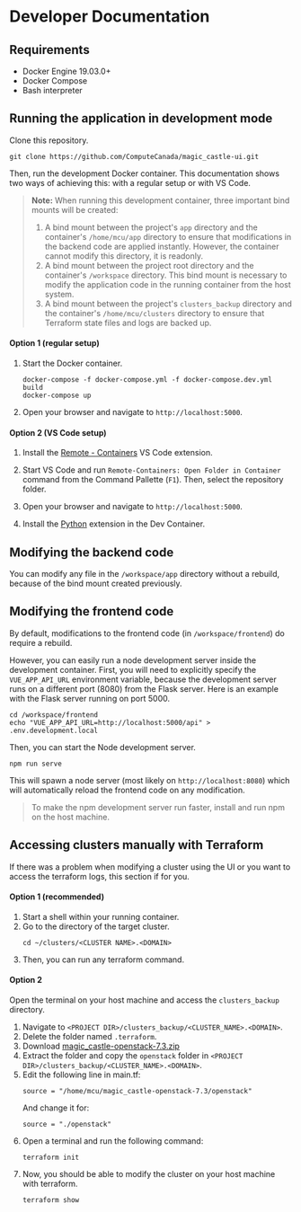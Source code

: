 # Developer Documentation

## Requirements

- Docker Engine 19.03.0+
- Docker Compose
- Bash interpreter

## Running the application in development mode

Clone this repository.
```shell script
git clone https://github.com/ComputeCanada/magic_castle-ui.git
```
Then, run the development Docker container. This documentation shows two ways of achieving this: with a regular setup or with VS Code.

> **Note:** When running this development container, three important bind mounts will be created:
> 1. A bind mount between the project's `app` directory and the container's `/home/mcu/app` directory to ensure that modifications in the backend code are applied instantly. However, the container cannot modify this directory, it is readonly.
> 2. A bind mount between the project root directory and the container's `/workspace` directory. This bind mount is necessary to modify the application code in the running container from the host system.
> 3. A bind mount between the project's `clusters_backup` directory and the container's `/home/mcu/clusters` directory to ensure that Terraform state files and logs are backed up.

#### Option 1 (regular setup)

1. Start the Docker container.
   ````
   docker-compose -f docker-compose.yml -f docker-compose.dev.yml build
   docker-compose up
   ````
2. Open your browser and navigate to `http://localhost:5000`.

#### Option 2 (VS Code setup)

1. Install the [Remote - Containers](https://marketplace.visualstudio.com/items?itemName=ms-vscode-remote.remote-containers) VS Code extension.

2. Start VS Code and run `Remote-Containers: Open Folder in Container` command from the Command Pallette (`F1`). Then, select the repository folder.

3. Open your browser and navigate to `http://localhost:5000`.

4. Install the [Python](https://marketplace.visualstudio.com/items?itemName=ms-python.python) extension in the Dev Container.

## Modifying the backend code

You can modify any file in the `/workspace/app` directory without a rebuild, because of the bind mount created previously.

## Modifying the frontend code

By default, modifications to the frontend code (in `/workspace/frontend`) do require a rebuild.

However, you can easily run a node development server inside the development container. First, you will need to explicitly specify the `VUE_APP_API_URL` environment variable, because the development server runs on a different port (8080) from the Flask server. Here is an example with the Flask server running on port 5000.
````shell script
cd /workspace/frontend
echo "VUE_APP_API_URL=http://localhost:5000/api" > .env.development.local
````
Then, you can start the Node development server.
````shell script
npm run serve
````
This will spawn a node server (most likely on `http://localhost:8080`) which will automatically reload the frontend code on any modification.

> To make the npm development server run faster, install and run npm on the host machine.

## Accessing clusters manually with Terraform

If there was a problem when modifying a cluster using the UI or you want to access the terraform logs, this section if for you.

#### Option 1 (recommended)

1. Start a shell within your running container.
2. Go to the directory of the target cluster.
   ```shell script
   cd ~/clusters/<CLUSTER NAME>.<DOMAIN>
   ```
3. Then, you can run any terraform command.

#### Option 2

Open the terminal on your host machine and access the `clusters_backup` directory.

1. Navigate to `<PROJECT DIR>/clusters_backup/<CLUSTER_NAME>.<DOMAIN>`.
2. Delete the folder named `.terraform`.
3. Download [magic_castle-openstack-7.3.zip
](https://github.com/ComputeCanada/magic_castle/releases/download/7.3/magic_castle-openstack-7.3.zip)
4. Extract the folder and copy the `openstack` folder in `<PROJECT DIR>/clusters_backup/<CLUSTER_NAME>.<DOMAIN>`.
5. Edit the following line in main.tf:
   ```
   source = "/home/mcu/magic_castle-openstack-7.3/openstack"
   ```
   And change it for:
   ```
   source = "./openstack"
   ```
6. Open a terminal and run the following command:
   ````
   terraform init
   ````
7. Now, you should be able to modify the cluster on your host machine with terraform.
   ```
   terraform show
   ```

